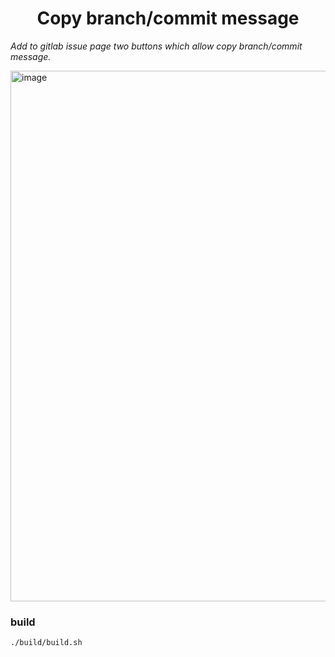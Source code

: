 <h1 align="center">Copy branch/commit message</h1>

*Add to gitlab issue page two buttons which allow copy branch/commit message.*

<img width="849" alt="image" src="https://github.com/ad/copy-branch-commit-gitlab-extension/assets/35623/89307ab8-9a32-4647-bb39-4edf97348cbd">


### build

`./build/build.sh`

